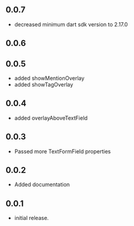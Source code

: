## 0.0.7

* decreased minimum dart sdk version to 2.17.0

## 0.0.6
## 0.0.5

* added showMentionOverlay
* added showTagOverlay

## 0.0.4

* added overlayAboveTextField

## 0.0.3

* Passed more TextFormField properties

## 0.0.2

* Added documentation

## 0.0.1

* initial release.
